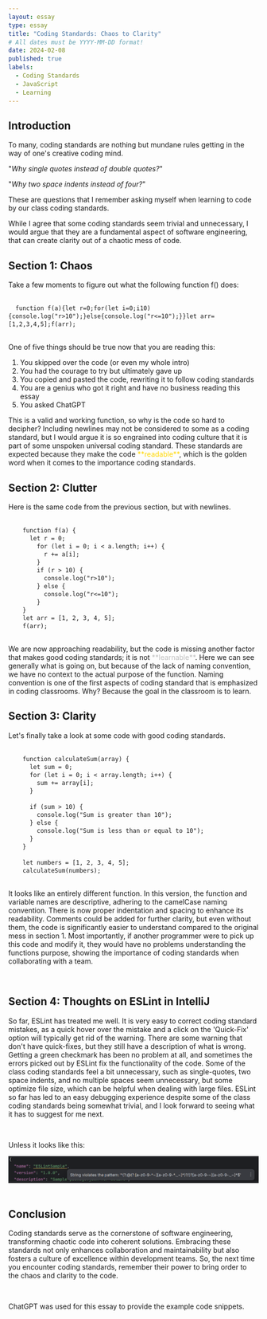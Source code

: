 ```yaml
---
layout: essay
type: essay
title: "Coding Standards: Chaos to Clarity"
# All dates must be YYYY-MM-DD format!
date: 2024-02-08
published: true
labels:
  - Coding Standards
  - JavaScript
  - Learning
---
```


<style>
.hide-code {
  display: none;
}
</style>

<!--
pre code {
  background-color: #eee;
  border: 1px solid #999;
  display: block;
  padding: 20px;
}
-->

## Introduction
  To many, coding standards are nothing but mundane rules getting in the way of one's creative coding mind. 

  "*Why single quotes instead of double quotes?*" 
  
  "*Why two space indents instead of four?*"
  
  These are questions that I remember asking myself when learning to code by our class coding standards.
  
  While I agree that some coding standards seem trivial and unnecessary, I would argue that they are a fundamental aspect of software engineering, that can create clarity out of a chaotic mess of code.

## Section 1: Chaos
  Take a few moments to figure out what the following function f() does:
  
<pre>
  <code>
  function f(a){let r=0;for(let i=0;i<a.length;i++){r+=a[i];}if(r>10){console.log("r>10");}else{console.log("r<=10");}}let arr=[1,2,3,4,5];f(arr);
</code>
</pre>  

  One of five things should be true now that you are reading this:
  1. You skipped over the code (or even my whole intro)
  2. You had the courage to try but ultimately gave up
  3. You copied and pasted the code, rewriting it to follow coding standards
  4. You are a genius who got it right and have no business reading this essay
  5. You asked ChatGPT

<p>
  This is a valid and working function, so why is the code so hard to decipher? Including newlines may not be considered to some as a coding standard, but I would argue it is so engrained into coding culture that it is part of some unspoken universal coding standard. These standards are expected because they make the code <span style="color:gold"> **readable**</span>, which is the golden word when it comes to the importance coding standards.
</p>
  
## Section 2: Clutter
  Here is the same code from the previous section, but with newlines.

<pre>
  <code>
    function f(a) {
      let r = 0;
        for (let i = 0; i < a.length; i++) {
          r += a[i];
        }
        if (r > 10) {
          console.log("r>10");
        } else {
          console.log("r<=10");
        }
    }
    let arr = [1, 2, 3, 4, 5];
    f(arr);
  </code>
</pre>

<p>
  We are now approaching readability, but the code is missing another factor that makes good coding standards; it is not <span style="color:silver"> **learnable**</span>. Here we can see generally what is going on, but because of the lack of naming convention, we have no context to the actual purpose of the function. Naming convention is one of the first aspects of coding standard that is emphasized in coding classrooms. Why? Because the goal in the classroom is to learn.
</p>

## Section 3: Clarity
Let's finally take a look at some code with good coding standards.

<pre>
  <code>
    function calculateSum(array) {
      let sum = 0;
      for (let i = 0; i < array.length; i++) {
        sum += array[i];
      }
    
      if (sum > 10) {
        console.log("Sum is greater than 10");
      } else {
        console.log("Sum is less than or equal to 10");
      }
    }

    let numbers = [1, 2, 3, 4, 5];
    calculateSum(numbers);
  </code>
</pre>

It looks like an entirely different function. In this version, the function and variable names are descriptive, adhering to the camelCase naming convention. There is now proper indentation and spacing to enhance its readability. Comments could be added for further clarity, but even without them, the code is significantly easier to understand compared to the original mess in section 1. Most importantly, if another programmer were to pick up this code and modify it, they would have no problems understanding the functions purpose, showing the importance of coding standards when collaborating with a team.

<br/>

## Section 4: Thoughts on ESLint in IntelliJ
  So far, ESLint has treated me well. It is very easy to correct coding standard mistakes, as a quick hover over the mistake and a click on the 'Quick-Fix' option will typically get rid of the warning. There are some warning that don't have quick-fixes, but they still have a description of what is wrong. Getting a green checkmark has been no problem at all, and sometimes the errors picked out by ESLint fix the functionality of the code. Some of the class coding standards feel a bit unnecessary, such as single-quotes, two space indents, and no multiple spaces seem unnecessary, but some optimize file size, which can be helpful when dealing with large files. ESLint so far has led to an easy debugging experience despite some of the class coding standards being somewhat trivial, and I look forward to seeing what it has to suggest for me next.

<br/>

Unless it looks like this:
<div align="center">
  <img width="700px" class="rounded" src="../img/weirdwarning.png" alt="Weird warning">
</div>

<br/>

## Conclusion
Coding standards serve as the cornerstone of software engineering, transforming chaotic code into coherent solutions. Embracing these standards not only enhances collaboration and maintainability but also fosters a culture of excellence within development teams. So, the next time you encounter coding standards, remember their power to bring order to the chaos and clarity to the code.

<br/>

ChatGPT was used for this essay to provide the example code snippets.
